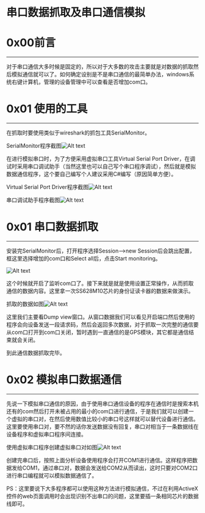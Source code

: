 # 串口数据抓取及串口通信模拟

0x00前言
======

* * *

对于串口通信大多时候是固定的，所以对于大多数的攻击主要就是对数据的抓取然后模拟通信就可以了。如何确定设别是不是串口通信的最简单办法，windows系统右键计算机，管理的设备管理中可以查看是否增加com口。

0x01 使用的工具
==========

* * *

在抓取时要使用类似于wireshark的抓包工具SerialMonitor。

SerialMonitor程序截图![Alt text](http://drops.javaweb.org/uploads/images/f6ec2641f4f4d621c97d2e48227302a8017b0e3b.jpg)

在进行模拟串口时，为了方便采用虚拟串口工具Virtual Serial Port Driver，在调试时采用串口调试助手（当然这里也可以自己写个串口程序调试），然后就是模拟数据通信程序，这个要自己编写个人建议采用C#编写（原因简单方便）。

Virtual Serial Port Driver程序截图![Alt text](http://drops.javaweb.org/uploads/images/3d5f0475729b610eb675af115e5f797795a1f797.jpg)

串口调试助手程序截图![Alt text](http://drops.javaweb.org/uploads/images/5502bfec734dfcb43ec7eb7bf7f126d04abbdccb.jpg)

0x01 串口数据抓取
===========

* * *

安装完SerialMonitor后，打开程序选择Session——>new Session后会跳出配置，框这里选择增加的com口和Select all后，点击Start monitoring。

![Alt text](http://drops.javaweb.org/uploads/images/cf51220639a38ec92736c08dafa685042450984f.jpg)

这个时候就开启了监听com口了。接下来就是就是使用设置正常操作，从而抓取通信的数据内容。这里拿一次SS628M10芯片的身份证读卡器的数据来做演示。

抓取的数据如图![Alt text](http://drops.javaweb.org/uploads/images/62141d88ad06bd7f9735ea22aad6d685204aae1a.jpg)

这里我们主要看Dump view窗口。从窗口数据我们可以看见开启端口然后使用的程序会向设备发送一段请求码，然后会返回多次数据，对于抓取一次完整的通信要从com口打开到com口关闭，暂时遇到一直通信的是GPS模块，其它都是通信结束就会关闭。

到此通信数据抓取完毕。

0x02 模拟串口数据通信
=============

* * *

先说一下模拟串口通信的原因，由于使用串口通信设备的程序在通信时是搜索本机还有的com然后打开未被占用的最小的com口进行通信，于是我们就可以创建一个虚拟的串口对，在然后使用数值比较小的串口号这样就可以替代设备进行通信。这里要使用串口对，要不然的话你发送数据没有回复，串口对相当于一条数据线在设备程序和虚拟串口程序间连接。

使用虚拟串口程序创建虚拟串口对如图![Alt text](http://drops.javaweb.org/uploads/images/fa742591eec15efc9be09cddb68e2ec56f976684.jpg)

创建完串口后，按照上面分析设备使用程序会打开COM1进行通信。这样程序把数据发给COM1，通过串口对，数据会发送给COM2从而读出，这时只要对COM2口进行串口编程就可以模拟数据通信了。

PS：这里要说下大多程序都可以使用这种方法进行模拟通信，不过在利用ActiveX控件的web页面调用时会出现识别不出串口的问题，这里要插一条相同芯片的数据线即可。